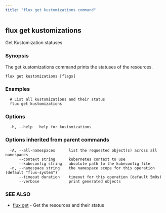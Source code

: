 ```yaml
---
title: "flux get kustomizations command"
---
```

## flux get kustomizations

Get Kustomization statuses

### Synopsis

The get kustomizations command prints the statuses of the resources.

```
flux get kustomizations [flags]
```

### Examples

```
  # List all kustomizations and their status
  flux get kustomizations
```

### Options

```
  -h, --help   help for kustomizations
```

### Options inherited from parent commands

```
  -A, --all-namespaces      list the requested object(s) across all namespaces
      --context string      kubernetes context to use
      --kubeconfig string   absolute path to the kubeconfig file
  -n, --namespace string    the namespace scope for this operation (default "flux-system")
      --timeout duration    timeout for this operation (default 5m0s)
      --verbose             print generated objects
```

### SEE ALSO

* [flux get](../flux_get/)	 - Get the resources and their status

